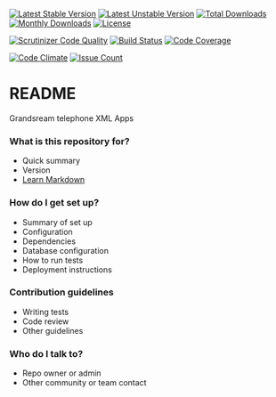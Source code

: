 
[![Latest Stable Version](https://img.shields.io/github/release/mrcnpdlk/grandstream-xmlapp.svg)](https://packagist.org/packages/mrcnpdlk/grandstream-xmlapp)
[![Latest Unstable Version](https://poser.pugx.org/mrcnpdlk/grandstream-xmlapp/v/unstable.png)](https://packagist.org/packages/mrcnpdlk/grandstream-xmlapp)
[![Total Downloads](https://img.shields.io/packagist/dt/mrcnpdlk/grandstream-xmlapp.svg)](https://packagist.org/packages/mrcnpdlk/grandstream-xmlapp)
[![Monthly Downloads](https://img.shields.io/packagist/dm/mrcnpdlk/grandstream-xmlapp.svg)](https://packagist.org/packages/mrcnpdlk/grandstream-xmlapp)
[![License](https://img.shields.io/packagist/l/mrcnpdlk/grandstream-xmlapp.svg)](https://packagist.org/packages/mrcnpdlk/grandstream-xmlapp)    

[![Scrutinizer Code Quality](https://scrutinizer-ci.com/g/mrcnpdlk/grandstream-xmlapp/badges/quality-score.png?b=master)](https://scrutinizer-ci.com/g/mrcnpdlk/grandstream-xmlapp/?branch=master) 
[![Build Status](https://scrutinizer-ci.com/g/mrcnpdlk/grandstream-xmlapp/badges/build.png?b=master)](https://scrutinizer-ci.com/g/mrcnpdlk/grandstream-xmlapp/build-status/master)
[![Code Coverage](https://scrutinizer-ci.com/g/mrcnpdlk/grandstream-xmlapp/badges/coverage.png?b=master)](https://scrutinizer-ci.com/g/mrcnpdlk/grandstream-xmlapp/?branch=master)

[![Code Climate](https://codeclimate.com/github/mrcnpdlk/grandstream-xmlapp/badges/gpa.svg)](https://codeclimate.com/github/mrcnpdlk/grandstream-xmlapp) 
[![Issue Count](https://codeclimate.com/github/mrcnpdlk/grandstream-xmlapp/badges/issue_count.svg)](https://codeclimate.com/github/mrcnpdlk/grandstream-xmlapp)


# README #

Grandsream telephone XML Apps

### What is this repository for? ###

* Quick summary
* Version
* [Learn Markdown](https://bitbucket.org/tutorials/markdowndemo)

### How do I get set up? ###

* Summary of set up
* Configuration
* Dependencies
* Database configuration
* How to run tests
* Deployment instructions

### Contribution guidelines ###

* Writing tests
* Code review
* Other guidelines

### Who do I talk to? ###

* Repo owner or admin
* Other community or team contact
